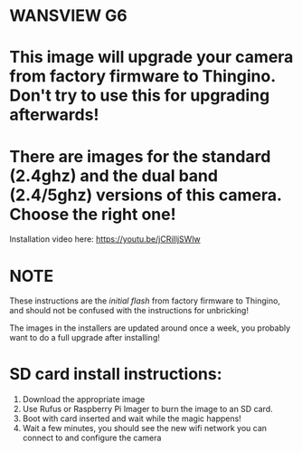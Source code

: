 # WANSVIEW G6

# This image will upgrade your camera from factory firmware to Thingino. Don't try to use this for upgrading afterwards!

# There are images for the standard (2.4ghz) and the dual band (2.4/5ghz) versions of this camera. Choose the right one!

Installation video here: https://youtu.be/jCRiIljSWlw

# NOTE

These instructions are the *initial flash* from factory firmware to Thingino, and should not be confused with the instructions for unbricking!

The images in the installers are updated around once a week, you probably want to do a full upgrade after installing!

# SD card install instructions:

1. Download the appropriate image
2. Use Rufus or Raspberry Pi Imager to burn the image to an SD card.
3. Boot with card inserted and wait while the magic happens!
5. Wait a few minutes, you should see the new wifi network you can connect to and configure the camera
